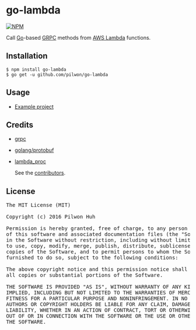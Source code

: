 # go-lambda


[![NPM](https://nodei.co/npm-dl/go-lambda.png?months=6)](https://npmjs.org/package/go-lambda)

Call [Go](https://golang.org)-based [GRPC](http://www.grpc.io) methods from [AWS Lambda](https://aws.amazon.com/lambda/) functions.


## Installation

    $ npm install go-lambda
    $ go get -u github.com/pilwon/go-lambda


## Usage

* [Example project](https://github.com/pilwon/go-lambda/tree/master/example)


## Credits

* [grpc](http://www.grpc.io)
* [golang/protobuf](https://github.com/golang/protobuf)
* [lambda_proc](https://github.com/jasonmoo/lambda_proc)

  See the [contributors](https://github.com/pilwon/go-lambda/graphs/contributors).


## License

<pre>
The MIT License (MIT)

Copyright (c) 2016 Pilwon Huh

Permission is hereby granted, free of charge, to any person obtaining a copy
of this software and associated documentation files (the "Software"), to deal
in the Software without restriction, including without limitation the rights
to use, copy, modify, merge, publish, distribute, sublicense, and/or sell
copies of the Software, and to permit persons to whom the Software is
furnished to do so, subject to the following conditions:

The above copyright notice and this permission notice shall be included in
all copies or substantial portions of the Software.

THE SOFTWARE IS PROVIDED "AS IS", WITHOUT WARRANTY OF ANY KIND, EXPRESS OR
IMPLIED, INCLUDING BUT NOT LIMITED TO THE WARRANTIES OF MERCHANTABILITY,
FITNESS FOR A PARTICULAR PURPOSE AND NONINFRINGEMENT. IN NO EVENT SHALL THE
AUTHORS OR COPYRIGHT HOLDERS BE LIABLE FOR ANY CLAIM, DAMAGES OR OTHER
LIABILITY, WHETHER IN AN ACTION OF CONTRACT, TORT OR OTHERWISE, ARISING FROM,
OUT OF OR IN CONNECTION WITH THE SOFTWARE OR THE USE OR OTHER DEALINGS IN
THE SOFTWARE.
</pre>
